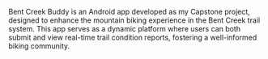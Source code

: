Bent Creek Buddy is an Android app developed as my Capstone project, designed to enhance the mountain biking experience in the Bent Creek trail system. This app serves as a dynamic platform where users can both submit and view real-time trail condition reports, fostering a well-informed biking community.
